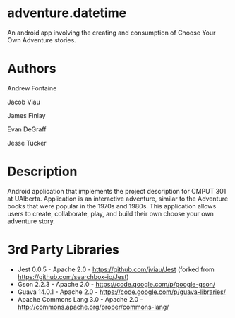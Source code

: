 adventure.datetime
==================
An android app involving the creating and consumption of Choose Your Own 
Adventure stories.

Authors
=======
Andrew Fontaine

Jacob Viau

James Finlay

Evan DeGraff

Jesse Tucker

Description
===========
Android application that implements the project description for CMPUT 301 at
UAlberta. Application is an interactive adventure, similar to the Adventure
books that were popular in the 1970s and 1980s. This application allows users
to create, collaborate, play, and build their own choose your own adventure
story.

3rd Party Libraries
===================
 - Jest 0.0.5 - Apache 2.0 - https://github.com/jviau/Jest (forked from https://github.com/searchbox-io/Jest)
 - Gson 2.2.3 - Apache 2.0 - https://code.google.com/p/google-gson/
 - Guava 14.0.1 - Apache 2.0 - https://code.google.com/p/guava-libraries/
 - Apache Commons Lang 3.0 - Apache 2.0 - http://commons.apache.org/proper/commons-lang/
